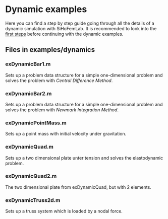 # Dynamic examples

Here you can find a step by step guide going through all the details of a dynamic simulation with SiHoFemLab.
It is recommended to look into the [first steps](/examples/firstSteps) before continuing with the dynamic examples.

## Files in examples/dynamics

### exDynamicBar1.m ###
Sets up a problem data structure for a simple one-dimensional problem and solves the problem with *Central Difference Method*.

### exDynamicBar2.m ###
Sets up a problem data structure for a simple one-dimensional problem and solves the problem with *Newmark Integration Method*.

### exDynamicPointMass.m ###
Sets up a point mass with initial velocity under gravitation.

### exDynamicQuad.m ###
Sets up a two dimensional plate unter tension and solves the elastodynamic problem.

### exDynamicQuad2.m ###
The two dimensional plate from exDynamicQuad, but with 2 elements.

### exDynamicTruss2d.m ###
Sets up a truss system which is loaded by a nodal force.
